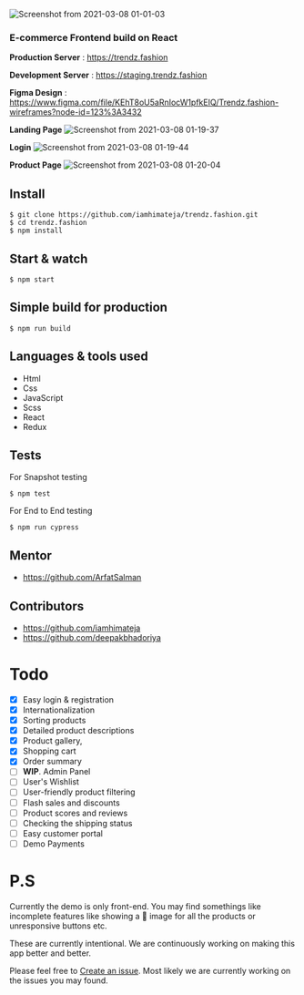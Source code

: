 ![Screenshot from 2021-03-08 01-01-03](https://user-images.githubusercontent.com/48173231/110252183-2eb95d80-7faa-11eb-8be8-c8eae8ed82c3.png)

### E-commerce Frontend build on React

**Production Server** : https://trendz.fashion

**Development Server** : https://staging.trendz.fashion

**Figma Design** : https://www.figma.com/file/KEhT8oU5aRnIocW1pfkEIQ/Trendz.fashion-wireframes?node-id=123%3A3432

**Landing Page**
![Screenshot from 2021-03-08 01-19-37](https://user-images.githubusercontent.com/48173231/110252667-8062e780-7fac-11eb-80b2-3257668ec2b1.png)

**Login**
![Screenshot from 2021-03-08 01-19-44](https://user-images.githubusercontent.com/48173231/110252663-7f31ba80-7fac-11eb-8b25-19dcd38d3f66.png)

**Product Page**
![Screenshot from 2021-03-08 01-20-04](https://user-images.githubusercontent.com/48173231/110252659-7c36ca00-7fac-11eb-8659-8a450b426a70.png)

## Install

    $ git clone https://github.com/iamhimateja/trendz.fashion.git
    $ cd trendz.fashion
    $ npm install

## Start & watch

    $ npm start

## Simple build for production

    $ npm run build

## Languages & tools used

- Html
- Css
- JavaScript
- Scss
- React
- Redux

## Tests

For Snapshot testing

    $ npm test

For End to End testing

    $ npm run cypress

## Mentor

- https://github.com/ArfatSalman

## Contributors

- https://github.com/iamhimateja
- https://github.com/deepakbhadoriya

# Todo
- [x] Easy login & registration
- [x] Internationalization
- [x] Sorting products
- [x] Detailed product descriptions
- [x] Product gallery, 
- [x] Shopping cart
- [x] Order summary
- [ ] **WIP**. Admin Panel
- [ ] User's Wishlist
- [ ] User-friendly product filtering
- [ ] Flash sales and discounts
- [ ] Product scores and reviews
- [ ] Checking the shipping status
- [ ] Easy customer portal
- [ ] Demo Payments

# P.S

Currently the demo is only front-end. You may find somethings like incomplete features like showing a 🥾 image for all the products or unresponsive buttons etc. 

These are currently intentional. We are continuously working on making this app better and better. 

Please feel free to [Create an issue](https://github.com/iamhimateja/trendz.fashion/issues/new). Most likely we are currently working on the issues you may found. 